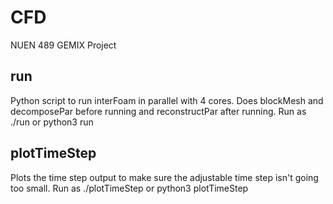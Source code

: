 # CFD
NUEN 489 GEMIX Project

## run 
Python script to run interFoam in parallel with 4 cores. 
Does blockMesh and decomposePar before running and reconstructPar after running. 
Run as ./run or python3 run 

## plotTimeStep
Plots the time step output to make sure the adjustable time step isn't going too small. 
Run as ./plotTimeStep or python3 plotTimeStep 
